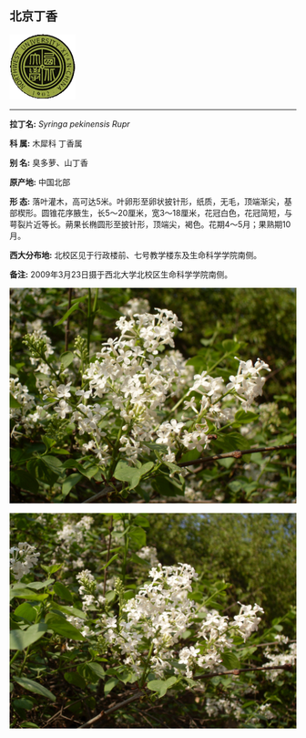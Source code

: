 ## 北京丁香

![西北大学校园网络植物志](JPG/nwu.gif)

---

**拉丁名:**  _Syringa pekinensis Rupr_

**科 属:** 木犀科 丁香属

**别 名:** 臭多萝、山丁香

**原产地:** 中国北部

**形  态:** 落叶灌木，高可达5米。叶卵形至卵状披针形，纸质，无毛，顶端渐尖，基部楔形。圆锥花序腋生，长5～20厘米，宽3～18厘米，花冠白色，花冠简短，与萼裂片近等长。蒴果长椭圆形至披针形，顶端尖，褐色。花期4～5月；果熟期10月。

**西大分布地:** 北校区见于行政楼前、七号教学楼东及生命科学学院南侧。　

**备注:** 2009年3月23日摄于西北大学北校区生命科学学院南侧。　

![北京丁香](JPG/北京丁香1.JPG) 

![北京丁香](JPG/北京丁香2.JPG) 

